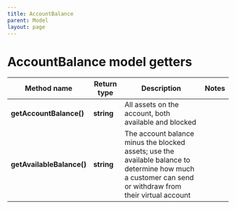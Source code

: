 ```yaml
---
title: AccountBalance
parent: Model
layout: page
---
```


# AccountBalance model getters

Method name | Return type | Description | Notes
------------ | ------------- | ------------- | -------------
**getAccountBalance()** | **string** | All assets on the account, both available and blocked |
**getAvailableBalance()** | **string** | The account balance minus the blocked assets; use the available balance to determine how much a customer can send or withdraw from their virtual account |

